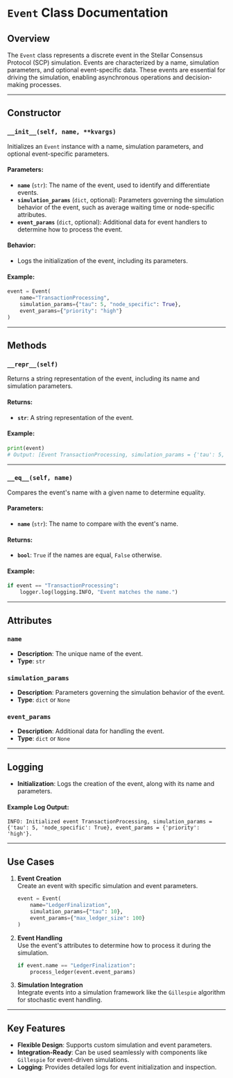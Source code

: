 # `Event` Class Documentation  

## Overview  

The `Event` class represents a discrete event in the Stellar Consensus Protocol (SCP) simulation. Events are characterized by a name, simulation parameters, and optional event-specific data. These events are essential for driving the simulation, enabling asynchronous operations and decision-making processes.  

---

## Constructor  

### `__init__(self, name, **kvargs)`  

Initializes an `Event` instance with a name, simulation parameters, and optional event-specific parameters.  

#### Parameters:  
- **`name`** (`str`): The name of the event, used to identify and differentiate events.  
- **`simulation_params`** (`dict`, optional): Parameters governing the simulation behavior of the event, such as average waiting time or node-specific attributes.  
- **`event_params`** (`dict`, optional): Additional data for event handlers to determine how to process the event.  

#### Behavior:  
- Logs the initialization of the event, including its parameters.  

#### Example:  
```python
event = Event(
    name="TransactionProcessing",
    simulation_params={"tau": 5, "node_specific": True},
    event_params={"priority": "high"}
)
```

---

## Methods  

### `__repr__(self)`  

Returns a string representation of the event, including its name and simulation parameters.  

#### Returns:  
- **`str`**: A string representation of the event.  

#### Example:  
```python
print(event)  
# Output: [Event TransactionProcessing, simulation_params = {'tau': 5, 'node_specific': True}]
```

---

### `__eq__(self, name)`  

Compares the event's name with a given name to determine equality.  

#### Parameters:  
- **`name`** (`str`): The name to compare with the event's name.  

#### Returns:  
- **`bool`**: `True` if the names are equal, `False` otherwise.  

#### Example:  
```python
if event == "TransactionProcessing":
    logger.log(logging.INFO, "Event matches the name.")
```

---

## Attributes  

### `name`  
- **Description**: The unique name of the event.  
- **Type**: `str`  

### `simulation_params`  
- **Description**: Parameters governing the simulation behavior of the event.  
- **Type**: `dict` or `None`  

### `event_params`  
- **Description**: Additional data for handling the event.  
- **Type**: `dict` or `None`  

---

## Logging  

- **Initialization**: Logs the creation of the event, along with its name and parameters.  

#### Example Log Output:  
```
INFO: Initialized event TransactionProcessing, simulation_params = {'tau': 5, 'node_specific': True}, event_params = {'priority': 'high'}.
```

---

## Use Cases  

1. **Event Creation**  
   Create an event with specific simulation and event parameters.  
   ```python
   event = Event(
       name="LedgerFinalization",
       simulation_params={"tau": 10},
       event_params={"max_ledger_size": 100}
   )
   ```

2. **Event Handling**  
   Use the event's attributes to determine how to process it during the simulation.  
   ```python
   if event.name == "LedgerFinalization":
       process_ledger(event.event_params)
   ```

3. **Simulation Integration**  
   Integrate events into a simulation framework like the `Gillespie` algorithm for stochastic event handling.  

---

## Key Features  

- **Flexible Design**: Supports custom simulation and event parameters.  
- **Integration-Ready**: Can be used seamlessly with components like `Gillespie` for event-driven simulations.  
- **Logging**: Provides detailed logs for event initialization and inspection.  
